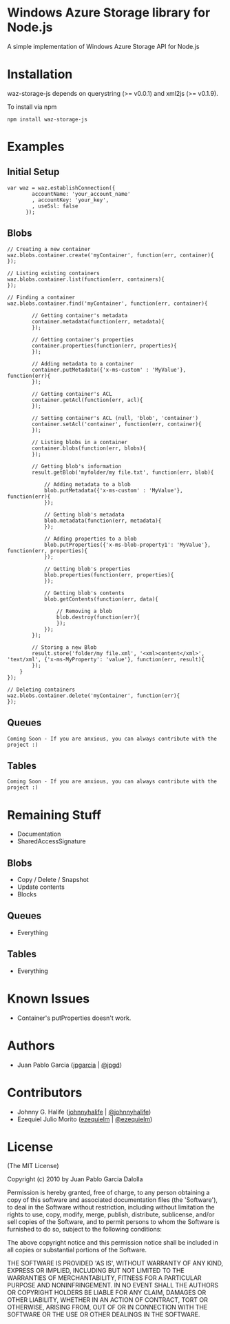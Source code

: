 # Windows Azure Storage library for Node.js
A simple implementation of Windows Azure Storage API for Node.js

# Installation
waz-storage-js depends on querystring (>= v0.0.1) and xml2js (>= v0.1.9).

To install via npm

	npm install waz-storage-js

# Examples

## Initial Setup

	var waz = waz.establishConnection({ 
			accountName: 'your_account_name'
			, accountKey: 'your_key', 
			, useSsl: false 
		  });

## Blobs

	// Creating a new container
	waz.blobs.container.create('myContainer', function(err, container){
	});
	
	// Listing existing containers
	waz.blobs.container.list(function(err, containers){
	});

	// Finding a container
	waz.blobs.container.find('myContainer', function(err, container){

			// Getting container's metadata
			container.metadata(function(err, metadata){
			});
			
			// Getting container's properties
			container.properties(function(err, properties){
			});

			// Adding metadata to a container
			container.putMetadata({'x-ms-custom' : 'MyValue'}, function(err){
			});
			
			// Getting container's ACL
			container.getAcl(function(err, acl){
			});
			
			// Setting container's ACL (null, 'blob', 'container')
			container.setAcl('container', function(err, container){
			});
			
			// Listing blobs in a container
			container.blobs(function(err, blobs){
			});
			
			// Getting blob's information
			result.getBlob('myfolder/my file.txt', function(err, blob){

				// Adding metadata to a blob
				blob.putMetadata({'x-ms-custom' : 'MyValue'}, function(err){
				});
								
				// Getting blob's metadata
				blob.metadata(function(err, metadata){
				});

				// Adding properties to a blob
				blob.putProperties({'x-ms-blob-property1': 'MyValue'}, function(err, properties){
				});
				
				// Getting blob's properties
				blob.properties(function(err, properties){
				});
								
				// Getting blob's contents
				blob.getContents(function(err, data){
					
					// Removing a blob
					blob.destroy(function(err){
					});					
				});
			});
						
			// Storing a new Blob
			result.store('folder/my file.xml', '<xml>content</xml>', 'text/xml', {'x-ms-MyProperty': 'value'}, function(err, result){
			});			
		}
	});
	
	// Deleting containers
	waz.blobs.container.delete('myContainer', function(err){
	});

## Queues
	Coming Soon - If you are anxious, you can always contribute with the project :)

## Tables
	Coming Soon - If you are anxious, you can always contribute with the project :)


# Remaining Stuff
* Documentation
* SharedAccessSignature

## Blobs
* Copy / Delete / Snapshot
* Update contents
* Blocks

## Queues
* Everything

## Tables
* Everything

# Known Issues

* Container's putProperties doesn't work.

# Authors

* Juan Pablo Garcia ([jpgarcia](http://github.com/jpgarcia) | [@jpgd](http://www.twitter.com/jpgd))

# Contributors

* Johnny G. Halife ([johnnyhalife](http://github.com/johnnyhalife) | [@johnnyhalife](http://www.twitter.com/johnnyhalife))
* Ezequiel Julio Morito ([ezequielm](http://github.com/ezequielm) | [@ezequielm](http://www.twitter.com/ezequielm))

# License 

(The MIT License)

Copyright (c) 2010 by Juan Pablo Garcia Dalolla

Permission is hereby granted, free of charge, to any person obtaining
a copy of this software and associated documentation files (the
'Software'), to deal in the Software without restriction, including
without limitation the rights to use, copy, modify, merge, publish,
distribute, sublicense, and/or sell copies of the Software, and to
permit persons to whom the Software is furnished to do so, subject to
the following conditions:

The above copyright notice and this permission notice shall be
included in all copies or substantial portions of the Software.

THE SOFTWARE IS PROVIDED 'AS IS', WITHOUT WARRANTY OF ANY KIND,
EXPRESS OR IMPLIED, INCLUDING BUT NOT LIMITED TO THE WARRANTIES OF
MERCHANTABILITY, FITNESS FOR A PARTICULAR PURPOSE AND NONINFRINGEMENT.
IN NO EVENT SHALL THE AUTHORS OR COPYRIGHT HOLDERS BE LIABLE FOR ANY
CLAIM, DAMAGES OR OTHER LIABILITY, WHETHER IN AN ACTION OF CONTRACT,
TORT OR OTHERWISE, ARISING FROM, OUT OF OR IN CONNECTION WITH THE
SOFTWARE OR THE USE OR OTHER DEALINGS IN THE SOFTWARE.
